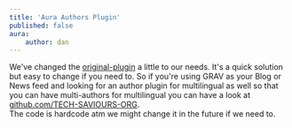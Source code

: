 ```yaml
---
title: 'Aura Authors Plugin'
published: false
aura:
    author: dan
---
```


We've changed the [original-plugin](https://github.com/matt-j-m/grav-plugin-aura-authors) a little to our needs. It's a quick solution but easy to change if you need to. So if you're using GRAV as your Blog or News feed and looking for an author plugin for multilingual as well so that you can have multi-authors for multilingual you can have a look at [github.com/TECH-SAVIOURS-ORG](https://github.com/TECH-SAVIOURS-ORG/grav-plugin-aura-authors).  
The code is hardcode atm we might change it in the future if we need to. 
